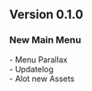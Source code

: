 ## Version 0.1.0

### New Main Menu
<p>
    - Menu Parallax <br>
    - Updatelog <br>
    - Alot new Assets
</p>
